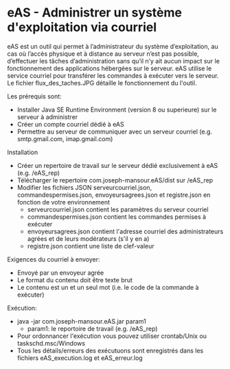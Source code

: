 # eAS - Administrer un système d'exploitation via courriel

eAS est un outil qui permet à l’administrateur du système d’exploitation, au cas où l’accès physique et à distance au serveur n’est pas possible, d’effectuer les tâches d’administration sans qu’il n’y ait aucun impact sur le fonctionnement des applications hébergées sur le serveur.
eAS utilise le service courriel pour transférer les commandes à exécuter vers le serveur. Le fichier flux_des_taches.JPG détaille le fonctionnement du l'outil.

Les prérequis sont:
- Installer Java SE Runtime Environment (version 8 ou superieure) sur le serveur à administrer
- Créer un compte courriel dédié à eAS
- Permettre au serveur de communiquer avec un serveur courriel (e.g. smtp.gmail.com, imap.gmail.com)
 
Installation
- Créer un repertoire de travail sur le serveur dédié exclusivement à eAS (e.g. /eAS_rep)
- Télécharger le repertoire com.joseph-mansour.eAS/dist sur /eAS_rep
- Modifier les fichiers JSON serveurcourriel.json, commandespermises.json, envoyeursagrees.json et registre.json en fonction de votre environnement
   - serveurcourriel.json contient les paramètres du serveur courriel 
   - commandespermises.json contient les commandes permises à exécuter
   - envoyeursagrees.json contient l'adresse courriel des administrateurs agrées et de leurs modérateurs (s'il y en a)
   - registre.json contient une liste de clef-valeur 
  
Exigences du courriel à envoyer:
- Envoyé par un envoyeur agrée
- Le format du contenu doit être texte brut
- Le contenu est un et un seul mot (i.e. le code de la commande à exécuter)

Exécution:
 - java -jar com.joseph-mansour.eAS.jar param1 
    - param1: le reportoire de travail (e.g. /eAS_rep)
 - Pour ordonnancer l'exécution vous pouvez utiliser crontab/Unix ou taskschd.msc/Windows
 - Tous les détails/erreurs des exécutuons sont enregistrés dans les fichiers eAS_execution.log et eAS_erreur.log
